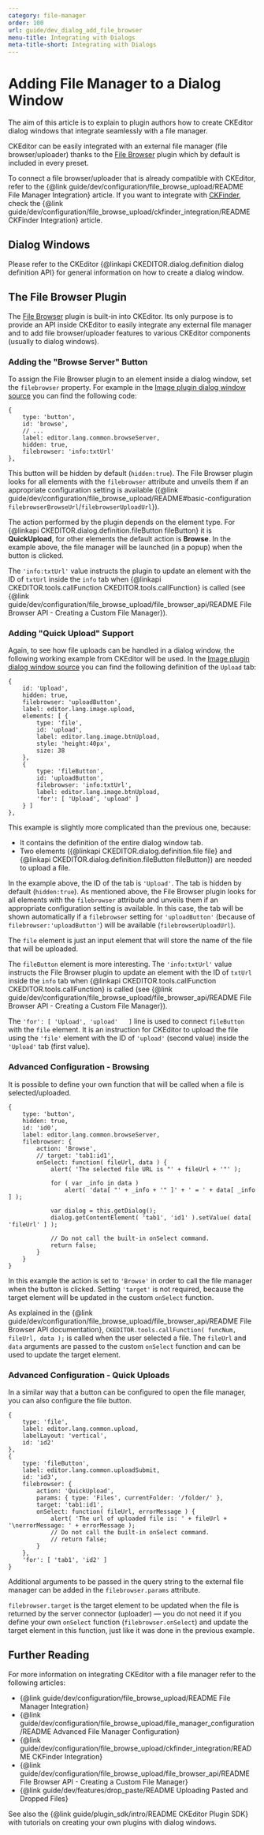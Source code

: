 ```yaml
---
category: file-manager
order: 100
url: guide/dev_dialog_add_file_browser
menu-title: Integrating with Dialogs
meta-title-short: Integrating with Dialogs
---
```

<!--
Copyright (c) 2003-2017, CKSource - Frederico Knabben. All rights reserved.
For licensing, see LICENSE.md.
-->

# Adding File Manager to a Dialog Window

The aim of this article is to explain to plugin authors how to create CKEditor dialog windows that integrate seamlessly with a file manager.

<info-box info=""> CKEditor can be easily integrated with an external file manager (file browser/uploader) thanks to the <a href="https://ckeditor.com/cke4/addon/filebrowser">File Browser</a> plugin which by default is included in every preset.
</info-box>

To connect a file browser/uploader that is already compatible with CKEditor, refer to the {@link guide/dev/configuration/file_browse_upload/README File Manager Integration} article. If you want to integrate with [CKFinder](http://cksource.com/ckfinder/),
check the {@link guide/dev/configuration/file_browse_upload/ckfinder_integration/README CKFinder Integration} article.

## Dialog Windows

Please refer to the CKEditor {@linkapi CKEDITOR.dialog.definition dialog definition API} for general information on how to create a dialog window.

## The File Browser Plugin

The [File Browser](https://ckeditor.com/cke4/addon/filebrowser) plugin is built-in into CKEditor. Its only purpose is to provide an API inside CKEditor to easily integrate any external file manager and to add file browser/uploader features to various CKEditor components (usually to dialog windows).

### Adding the "Browse Server" Button

To assign the File Browser plugin to an element inside a dialog window, set the `filebrowser` property. For example in the [Image plugin dialog window source](https://github.com/ckeditor/ckeditor-dev/blob/master/plugins/image/dialogs/image.js) you can find the following code:

	{
		type: 'button',
		id: 'browse',
		// ...
		label: editor.lang.common.browseServer,
		hidden: true,
		filebrowser: 'info:txtUrl'
	},

This button will be hidden by default (`hidden:true`). The File Browser plugin looks for all elements with the `filebrowser` attribute and unveils them if an appropriate configuration setting is available ({@link guide/dev/configuration/file_browse_upload/README#basic-configuration `filebrowserBrowseUrl`/`filebrowserUploadUrl`}).

The action performed by the plugin depends on the element type. For {@linkapi CKEDITOR.dialog.definition.fileButton fileButton}
it is **QuickUpload**, for other elements the default action is **Browse**. In the example above, the file manager will be launched (in
a popup) when the button is clicked.

The `'info:txtUrl'` value instructs the plugin to update an element with the ID of `txtUrl` inside the `info` tab when {@linkapi CKEDITOR.tools.callFunction CKEDITOR.tools.callFunction} is called (see {@link guide/dev/configuration/file_browse_upload/file_browser_api/README File Browser API - Creating a Custom File Manager}).

### Adding "Quick Upload" Support

Again, to see how file uploads can be handled in a dialog window, the following working example from CKEditor will be used. In the [Image plugin dialog window source](https://github.com/ckeditor/ckeditor-dev/blob/master/plugins/image/dialogs/image.js) you can find the following definition of the `Upload` tab:

	{
		id: 'Upload',
		hidden: true,
		filebrowser: 'uploadButton',
		label: editor.lang.image.upload,
		elements: [ {
			type: 'file',
			id: 'upload',
			label: editor.lang.image.btnUpload,
			style: 'height:40px',
			size: 38
		},
		{
			type: 'fileButton',
			id: 'uploadButton',
			filebrowser: 'info:txtUrl',
			label: editor.lang.image.btnUpload,
			'for': [ 'Upload', 'upload' ]
		} ]
	},

This example is slightly more complicated than the previous one, because:

* It contains the definition of the entire dialog window tab.
* Two elements ({@linkapi CKEDITOR.dialog.definition.file file} and {@linkapi CKEDITOR.dialog.definition.fileButton fileButton}) are needed to upload a file.

In the example above, the ID of the tab is `'Upload'`. The tab is hidden by default (`hidden:true`). As mentioned above, the File Browser plugin looks for all elements with the `filebrowser` attribute and unveils them if an appropriate configuration setting is available. In this case, the tab will be shown automatically if a `filebrowser` setting for `'uploadButton'` (because of `filebrowser:'uploadButton'`) will be available (`filebrowserUploadUrl`).

The `file` element is just an input element that will store the name of the file that will be uploaded.

The `fileButton` element is more interesting. The `'info:txtUrl'` value instructs the File Browser plugin to update an element with the ID of `txtUrl` inside the `info` tab when {@linkapi CKEDITOR.tools.callFunction CKEDITOR.tools.callFunction} is called (see {@link guide/dev/configuration/file_browse_upload/file_browser_api/README File Browser API - Creating a Custom File Manager}).

The `'for': [ 'Upload', 'upload'   ]` line is used to connect `fileButton` with the `file` element. It is an instruction for CKEditor to upload the file using the `'file'` element with the ID of `'upload'` (second value) inside the `'Upload'` tab (first value).

### Advanced Configuration - Browsing

It is possible to define your own function that will be called when a file is selected/uploaded.

	{
		type: 'button',
		hidden: true,
		id: 'id0',
		label: editor.lang.common.browseServer,
		filebrowser: {
			action: 'Browse',
			// target: 'tab1:id1',
			onSelect: function( fileUrl, data ) {
				alert( 'The selected file URL is "' + fileUrl + '"' );

				for ( var _info in data )
					alert( 'data[ "' + _info + '" ]' + ' = ' + data[ _info ] );

				var dialog = this.getDialog();
				dialog.getContentElement( 'tab1', 'id1' ).setValue( data[ 'fileUrl' ] );

				// Do not call the built-in onSelect command.
				return false;
			}
		}
	}

In this example the action is set to `'Browse'` in order to call the file manager when the button is clicked. Setting `'target'` is not required, because the target element will be updated in the custom `onSelect` function.

As explained in the {@link guide/dev/configuration/file_browse_upload/file_browser_api/README File Browser API documentation}, `CKEDITOR.tools.callFunction( funcNum, fileUrl, data );` is called when the user selected a file. The `fileUrl` and `data` arguments are passed to the custom `onSelect` function and can be used to update the target element.

### Advanced Configuration - Quick Uploads

In a similar way that a button can be configured to open the file manager, you can also configure the file button.

	{
		type: 'file',
		label: editor.lang.common.upload,
		labelLayout: 'vertical',
		id: 'id2'
	},
	{
		type: 'fileButton',
		label: editor.lang.common.uploadSubmit,
		id: 'id3',
		filebrowser: {
			action: 'QuickUpload',
			params: { type: 'Files', currentFolder: '/folder/' },
			target: 'tab1:id1',
			onSelect: function( fileUrl, errorMessage ) {
				alert( 'The url of uploaded file is: ' + fileUrl + '\nerrorMessage: ' + errorMessage );
				// Do not call the built-in onSelect command.
				// return false;
			}
		},
		'for': [ 'tab1', 'id2' ]
	}

Additional arguments to be passed in the query string to the external file manager can be added in the `filebrowser.params` attribute.

`filebrowser.target` is the target element to be updated when the file is returned by the server connector (uploader) &mdash; you do not need it if you define your own `onSelect` function (`filebrowser.onSelect`) and update the target element in this function, just like it was done in the previous example.

## Further Reading

For more information on integrating CKEditor with a file manager refer to the following articles:

* {@link guide/dev/configuration/file_browse_upload/README File Manager Integration}
* {@link guide/dev/configuration/file_browse_upload/file_manager_configuration/README Advanced File Manager Configuration}
* {@link guide/dev/configuration/file_browse_upload/ckfinder_integration/README CKFinder Integration}
* {@link guide/dev/configuration/file_browse_upload/file_browser_api/README File Browser API - Creating a Custom File Manager}
* {@link guide/dev/features/drop_paste/README Uploading Pasted and Dropped Files}

See also the {@link guide/plugin_sdk/intro/README CKEditor Plugin SDK} with tutorials on creating your own plugins with dialog windows.
